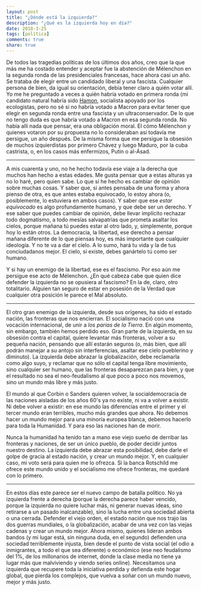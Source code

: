 ```yaml
---
layout: post
title: "¿Dónde está la izquierda?"
description: "¿Qué es la izquierda hoy en día?"
date: 2018-3-25
tags: [política]
comments: true
share: true
---
```


De todos las tragedias políticas de los últimos dos años, creo que la que más me
ha costado entender y aceptar fue la abstención de Mélenchon en la segunda ronda
de las presidenciales francesas, hace ahora casi un año.  Se trataba de elegir
entre un candidado liberal y una fascista. Cualquier persona de bien, da igual
su orientación, debía tener claro a quién votar allí. Yo me he preguntado a
veces a quién habría votado en primera ronda (mi candidato natural habría sido
  [Hamon](https://es.wikipedia.org/wiki/Benoît_Hamon), socialista apoyado por
  los ecologistas, pero no sé si no habría votado a Macron para evitar tener que
   elegir en segunda ronda entre una fascista y un ultraconservador. De lo que
   no tengo duda es que habría votado a Macron en esa segunda ronda. No habia
   allí nada que pensar, era una obligación moral. El cómo Mélenchon y quienes
   votaron por su propuesta no lo consideraban así todavía me persigue, un año
   después. De la misma forma que me persigue la obsesión de muchos
   izquierdistas por primero Chávez y luego Maduro, por la cuba castrista, o,
   en los casos más enfermizos, Putin o al-Ásad.

***

A mis cuarenta y uno, no he hecho todavía ese viaje a la derecha que muchos
han hecho a estas edades. Me gusta pensar que a estas alturas ya no lo haré,
pero quien sabe. Lo que sí he hecho es cambiar de opinión sobre muchas cosas.
Y saber que, si antes pensaba de una forma y ahora pienso de otra, es que antes
estaba equivocado, lo estoy ahora (o, posiblemente, lo estuviera en ambos
  casos). Y saber que ese *estar equivocado* es algo profundamente humano, y
  que debe ser un derecho. Y ese saber que puedes cambiar de opinión, debe
  llevar implícito rechazar todo dogmatismo, a todo mesías salvapatrias que
  prometa asaltar los cielos, porque mañana tú puedes estar al otro lado, y, simplemente, porque hoy lo están otros. La democracia, la libertad, ese derecho a pensar
  mañana diferente de lo que piensas hoy, es más importante que cualquier
  ideología. Y no te va a dar el cielo. A lo sumo, hará tu vida y la de tus
  conciudadanos mejor. El cielo, si existe, debes ganártelo tú como ser humano.

Y si hay un enemigo de la libertad, ese es el fascismo. Por eso aún me persigue
ese acto de Mélenchon. ¿En qué cabeza cabe que quien dice defender la izquierda
no se opusiera al fascismo? En la de, claro, otro totalitario. Alguien tan
seguro de estar en posesión de la Verdad que cualquier otra posición le parece
el Mal absoluto.

***

El otro gran enemigo de la izquierda, desde sus orígenes, ha sido el estado
nación, las fronteras que nos encierran. El socialismo nació con una vocación internacional, de
unir a *los parias de la Tierra*. En algún momento, sin embargo, también hemos
perdido eso. Gran parte de la izquierda, en su obsesión contra el capital,
quiere levantar más fronteras, volver a su pequeña nación, pensando que allí
estarán seguros (o, más bien, que allí podrán manejar a su antojo sin
  interferencias, asaltar ese cielo pueblerino y diminuto). La izquierda debe
  abrazar la globalización, debe reclamarla como algo suyo, y reclamar que no
  sólo el capital tenga libre movimiento, sino cualquier ser humano, que las
  fronteras desaparezcan para bien, y que el resultado no sea el neo-feudalismo
  al que poco a poco nos movemos, sino un mundo más libre y más justo.

El mundo al que Corbin o Sanders quieren volver, la socialdemocracia de las
naciones aisladas de los años 60's ya no existe, ni va a volver a existir. Ni
debe volver a existir: en ese mundo las diferencias entre el primer y el tercer
mundo eran terribles, mucho más grandes que ahora. No debemos hacer un mundo
mejor para una minoría europea blanca, debemos hacerlo para toda la Humanidad. Y
para eso las naciones han de morir.

Nunca la humanidad ha tenido tan a mano ese viejo sueño de derribar las
fronteras y naciones, de ser un único pueblo, de poder decidir juntos nuestro
destino. La izquierda debe abrazar esta posibilidad, debe darle el golpe de
gracia al estado nación, y crear un mundo mejor. Y, en cualquier caso, mi voto
será para quien me lo ofrezca. Si la banca Rotschild me ofrece este mundo unido
y el socialismo me ofrece fronteras, me quedaré con lo primero.

***

En estos días este parece ser el nuevo campo de batalla político. No ya
izquierda frente a derecha (porque la derecha parece haber vencido, porque la
  izquierda no quiere luchar más, ni generar nuevas ideas, sino retirarse a un
  pasado inalcanzable), sino la lucha entre una sociedad abierta o una cerrada.
  Defender el viejo orden, el estado nación que nos trajo las dos guerras
  mundiales, o la globalización, acabar de una vez con las viejas cadenas y
  crear un mundo mejor. Ahora mismo, quienes lideran ambos bandos (y mi lugar
    está, sin ninguna duda, en el segundo) defienden una sociedad terriblemente
    injusta, bien desde el punto de vista social (el odio a inmigrantes, a todo
      el que sea diferente) o económico (ese neo feudalismo del 1%, de los
        millonarios de internet, donde la clase media no tiene ya lugar más que
        malviviendo y viendo series online). Necesitamos
una izquierda que recupere toda la
iniciativa perdida y defienda este hogar global, que pierda los complejos, que vuelva a soñar con un mundo
nuevo, mejor y más justo.
